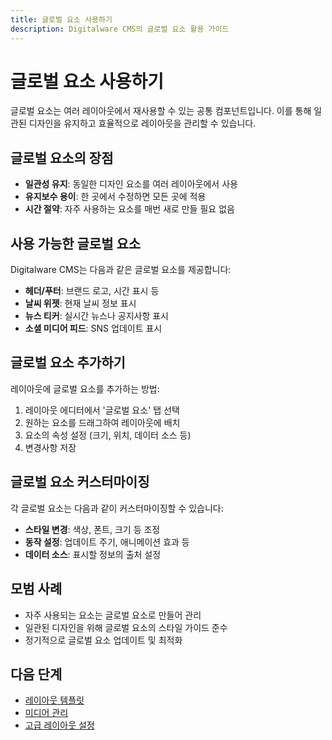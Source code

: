 ```yaml
---
title: 글로벌 요소 사용하기
description: Digitalware CMS의 글로벌 요소 활용 가이드
---
```


# 글로벌 요소 사용하기

글로벌 요소는 여러 레이아웃에서 재사용할 수 있는 공통 컴포넌트입니다. 이를 통해 일관된 디자인을 유지하고 효율적으로 레이아웃을 관리할 수 있습니다.

## 글로벌 요소의 장점

- **일관성 유지**: 동일한 디자인 요소를 여러 레이아웃에서 사용
- **유지보수 용이**: 한 곳에서 수정하면 모든 곳에 적용
- **시간 절약**: 자주 사용하는 요소를 매번 새로 만들 필요 없음

## 사용 가능한 글로벌 요소

Digitalware CMS는 다음과 같은 글로벌 요소를 제공합니다:

- **헤더/푸터**: 브랜드 로고, 시간 표시 등
- **날씨 위젯**: 현재 날씨 정보 표시
- **뉴스 티커**: 실시간 뉴스나 공지사항 표시
- **소셜 미디어 피드**: SNS 업데이트 표시

## 글로벌 요소 추가하기

레이아웃에 글로벌 요소를 추가하는 방법:

1. 레이아웃 에디터에서 '글로벌 요소' 탭 선택
2. 원하는 요소를 드래그하여 레이아웃에 배치
3. 요소의 속성 설정 (크기, 위치, 데이터 소스 등)
4. 변경사항 저장

## 글로벌 요소 커스터마이징

각 글로벌 요소는 다음과 같이 커스터마이징할 수 있습니다:

- **스타일 변경**: 색상, 폰트, 크기 등 조정
- **동작 설정**: 업데이트 주기, 애니메이션 효과 등
- **데이터 소스**: 표시할 정보의 출처 설정

## 모범 사례

- 자주 사용되는 요소는 글로벌 요소로 만들어 관리
- 일관된 디자인을 위해 글로벌 요소의 스타일 가이드 준수
- 정기적으로 글로벌 요소 업데이트 및 최적화

## 다음 단계

- [레이아웃 템플릿]( /layouts/templates)
- [미디어 관리]( /media/)
- [고급 레이아웃 설정](/layouts/editor)
